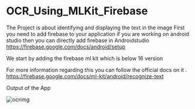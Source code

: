 # OCR_Using_MLKit_Firebase
The Project is about identifying and displaying the text in the image
First you need to add firebase to your application if you are working on android studio then you can directly add firebase in Androidstudio
https://firebase.google.com/docs/android/setup

We start by adding the firebase ml kit which is below 16 version

For more information regarding this you can follow the official docs on it .
https://firebase.google.com/docs/ml-kit/android/recognize-text

Output of the App

![ocrimg](https://user-images.githubusercontent.com/42214175/77841078-f8753a80-71ab-11ea-979d-16aca2ad02fb.jpg)




